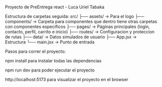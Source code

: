 Proyecto de PreEntrega react - Luca Uriel Tabaka

Estructura de carpetas seguida:
src/
 ├── assets/          -> Para el logo
 ├── components/      -> Carpeta para componentes que dentro tiene otras carpetas con componentes especificos
 ├── pages/           -> Páginas principales (login, contacto, perfil, carrito e inicio)
 ├── routes/          -> Configuracion y proteccion de rutas
 ├── data/            -> Datos simulados de usuario
 ├── App.jsx          -> Estructura
 └── main.jsx         -> Punto de entrada 


Pasos para correr el proyecto:

npm install para instalar todas las dependencias

npm run dev para poder ejecutar el proyecto

http://localhost:5173 para visualizar el proyecto en el browser